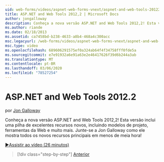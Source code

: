 ```yaml
---
uid: web-forms/videos/aspnet-web-forms-vnext/aspnet-and-web-tools-20122
title: ASP.NET and Web Tools 2012,2 | Microsoft Docs
author: jongalloway
description: Conheça a nova versão ASP.NET and Web Tools 2012,2! Esta versão inclui uma pilha de excelentes recursos novos, incluindo modelos de projeto, ferramentas da Web e muito mais. Jo...
ms.author: riande
ms.date: 02/18/2013
ms.assetid: ca7458bd-b238-4633-a8b4-468a4c300acc
msc.legacyurl: /web-forms/videos/aspnet-web-forms-vnext/aspnet-and-web-tools-20122
msc.type: video
ms.openlocfilehash: 689606291575ef0a324ab64f4f34758fff0fde5a
ms.sourcegitcommit: e7e91932a6e91a63e2e46417626f39d6b244a3ab
ms.translationtype: MT
ms.contentlocale: pt-BR
ms.lasthandoff: 03/06/2020
ms.locfileid: "78527254"
---
```

# <a name="aspnet-and-web-tools-20122"></a>ASP.NET and Web Tools 2012.2

por [Jon Galloway](https://github.com/jongalloway)

Conheça a nova versão ASP.NET and Web Tools 2012,2! Esta versão inclui uma pilha de excelentes recursos novos, incluindo modelos de projeto, ferramentas da Web e muito mais. Junte-se a Jon Galloway como ele mostra todos os novos recursos principais em menos de meia hora!

[&#9654;Assistir ao vídeo (26 minutos)](https://channel9.msdn.com/Blogs/ASP-NET-Site-Videos/aspnet-and-web-tools-20122)

> [!div class="step-by-step"]
> [Anterior](getting-started-with-the-next-version-of-aspnet.md)
